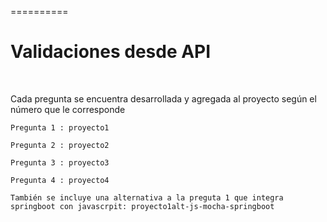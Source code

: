
==========

# Validaciones desde API

<br>

Cada pregunta se encuentra desarrollada y agregada al proyecto según el número que le corresponde
<br>
```
Pregunta 1 : proyecto1

Pregunta 2 : proyecto2

Pregunta 3 : proyecto3

Pregunta 4 : proyecto4

También se incluye una alternativa a la preguta 1 que integra springboot con javascrpit: proyecto1alt-js-mocha-springboot
```






 
